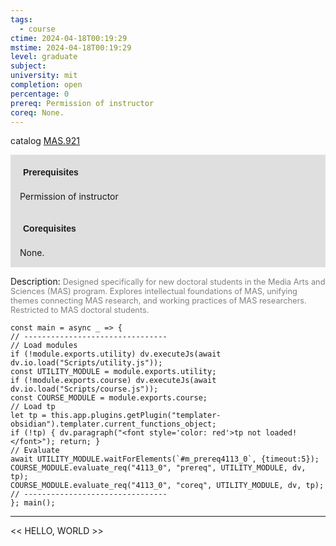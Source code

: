 ```yaml
---
tags:
  - course
ctime: 2024-04-18T00:19:29
mstime: 2024-04-18T00:19:29
level: graduate
subject: 
university: mit
completion: open
percentage: 0
prereq: Permission of instructor
coreq: None.
---
```


catalog [MAS.921](http://student.mit.edu/catalog/mMASa.html#MAS.921)

<span style="display: block; padding: 15px; background-color: rgb(100, 100, 100, 0.2);"><font id="m_prereq4113_0" style="display: block; font-family: Arial, sans-serif; font-weight: bold; padding: 5px">Prerequisites</font><br><span id="prereq4113_0">Permission of instructor</span></span>
<span style="display: block; padding: 15px; background-color: rgb(100, 100, 100, 0.2);"><font id="m_coreq4113_0" style="display: block; font-family: Arial, sans-serif; font-weight: bold; padding: 5px">Corequisites</font><br><span id="coreq4113_0">None.</span></span>

<font style="">Description:</font>
<font style="color: grey; font-size: 0.8rem;">Designed specifically for new doctoral students in the Media Arts and Sciences (MAS) program. Explores intellectual foundations of MAS, unifying themes connecting MAS research, and working practices of MAS researchers. Restricted to MAS doctoral students.</font>

```dataviewjs
const main = async _ => {
// --------------------------------
// Load modules
if (!module.exports.utility) dv.executeJs(await dv.io.load("Scripts/utility.js"));
const UTILITY_MODULE = module.exports.utility;
if (!module.exports.course) dv.executeJs(await dv.io.load("Scripts/course.js"));
const COURSE_MODULE = module.exports.course;
// Load tp
let tp = this.app.plugins.getPlugin("templater-obsidian").templater.current_functions_object;
if (!tp) { dv.paragraph("<font style='color: red'>tp not loaded!</font>"); return; }
// Evaluate
await UTILITY_MODULE.waitForElements(`#m_prereq4113_0`, {timeout:5});
COURSE_MODULE.evaluate_req("4113_0", "prereq", UTILITY_MODULE, dv, tp);
COURSE_MODULE.evaluate_req("4113_0", "coreq", UTILITY_MODULE, dv, tp);
// --------------------------------
}; main();
```

---

<< HELLO, WORLD >>
